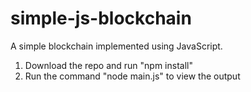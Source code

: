 # simple-js-blockchain
A simple blockchain implemented using JavaScript. 

1. Download the repo and run "npm install"
2. Run the command "node main.js" to view the output
